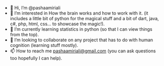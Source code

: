 - 👋 Hi, I’m @pashaamiriali
- 👀 I’m interested in How the brain works and how to work with it. (it includes a little 
    bit of python for the magical stuff and a bit of dart, java, c#, php, html, css... to showcase the magic!).
- 🌱 I’m currently learning statistics in python (so that I can view things from the top).
- 💞️ I’m looking to collaborate on any project that has to do with human cognition (learning stuff mostly).
- 📫 How to reach me pashaamiriali@gmail.com (you can ask questions too hopefully I can help).

<!---
pashaamiriali/pashaamiriali is a ✨ special ✨ repository because its `README.md` (this file) appears on your GitHub profile.
You can click the Preview link to take a look at your changes.
--->
